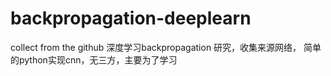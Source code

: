 # backpropagation-deeplearn
collect from the github
深度学习backpropagation  研究，收集来源网络，
简单的python实现cnn，无三方，主要为了学习
